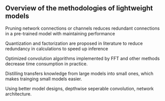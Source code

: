 ## Overview of the methodologies of lightweight models 

Pruning network connections or channels reduces redundant connections in a pre-trained model with maintaining performance

Quantization and factorization are proposed in literature to reduce redundancy in calculations to speed up inference

Optimized convolution algorithms implemented by FFT and other methods decrease time consumption in practice.

Distilling transfers knowledge from large models into small ones, which makes trainging small models easier.

Using better model designs, depthwise seperable convolution, network architecture.